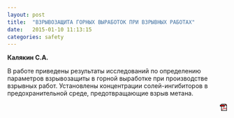 ```yaml
---
layout: post
title:  "ВЗРЫВОЗАЩИТА ГОРНЫХ ВЫРАБОТОК ПРИ ВЗРЫВНЫХ РАБОТАХ"
date:   2015-01-10 11:13:15
categories: safety
---
```


<strong>Калякин С.А.</strong>

В работе приведены результаты исследований по определению параметров взрывозащиты в горной 
выработке при производстве взрывных работ. Установлены концентрации солей-ингибиторов в 
предохранительной среде, предотвращающие взрыв метана.
<p align="right">
<a href="http://www.blastcraft.net/files/articles/safety12.pdf" target="_blank"><img src="/img/pdf.gif"></a>
</p>
